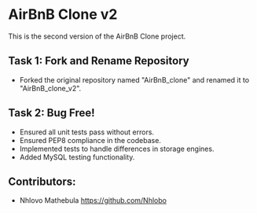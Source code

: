 # AirBnB Clone v2

This is the second version of the AirBnB Clone project.

## Task 1: Fork and Rename Repository
- Forked the original repository named "AirBnB_clone" and renamed it to "AirBnB_clone_v2".

## Task 2: Bug Free!
- Ensured all unit tests pass without errors.
- Ensured PEP8 compliance in the codebase.
- Implemented tests to handle differences in storage engines.
- Added MySQL testing functionality.

## Contributors:
- Nhlovo Mathebula https://github.com/Nhlobo
